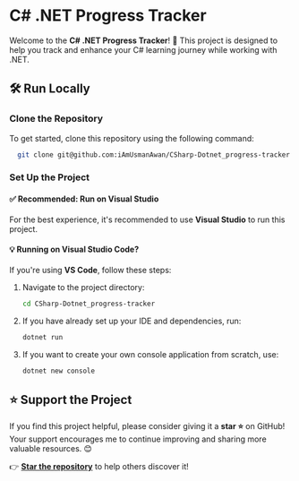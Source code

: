 # C# .NET Progress Tracker

Welcome to the **C# .NET Progress Tracker**! 🚀 This project is designed to help you track and enhance your C# learning journey while working with .NET.

## 🛠️ Run Locally

### **Clone the Repository**
To get started, clone this repository using the following command:

```bash
  git clone git@github.com:iAmUsmanAwan/CSharp-Dotnet_progress-tracker.git
```

### **Set Up the Project**
#### ✅ Recommended: Run on Visual Studio
For the best experience, it's recommended to use **Visual Studio** to run this project.

#### 💡 Running on Visual Studio Code?
If you're using **VS Code**, follow these steps:

1. Navigate to the project directory:
   ```bash
   cd CSharp-Dotnet_progress-tracker
   ```
2. If you have already set up your IDE and dependencies, run:
   ```bash
   dotnet run
   ```
3. If you want to create your own console application from scratch, use:
   ```bash
   dotnet new console
   ```

## ⭐ Support the Project
If you find this project helpful, please consider giving it a **star ⭐** on GitHub! Your support encourages me to continue improving and sharing more valuable resources. 😊

👉 **[Star the repository](https://github.com/iAmUsmanAwan/CSharp-Dotnet_progress-tracker)** to help others discover it!


